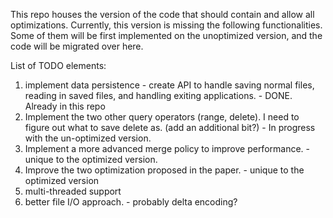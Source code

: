 This repo houses the version of the code that should contain and allow all optimizations. 
Currently, this version is missing the following functionalities. Some of them will be first implemented on the unoptimized version, and the code will be migrated over here. 

List of TODO elements: 
1. implement data persistence - create API to handle saving normal files, reading in saved files, and handling exiting applications. - DONE. Already in this repo
2. Implement the two other query operators (range, delete). I need to figure out what to save delete as. (add an additional bit?) - In progress with the un-optimized version. 
2. Implement a more advanced merge policy to improve performance. - unique to the optimized version. 
3. Improve the two optimization proposed in the paper. - unique to the optimized version
5. multi-threaded support
6. better file I/O approach. - probably delta encoding?
